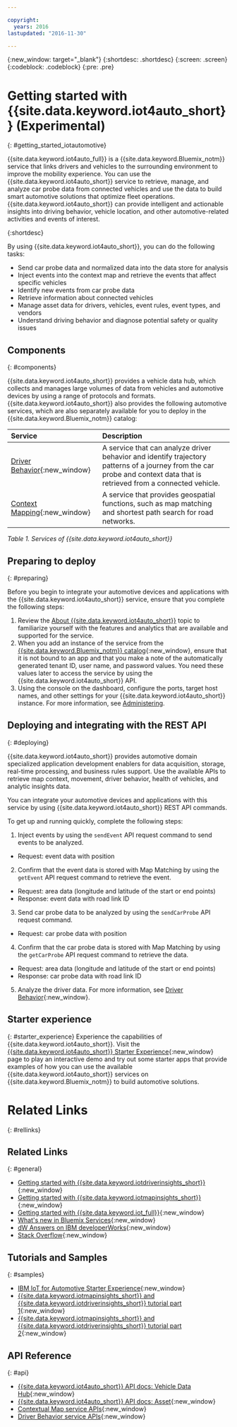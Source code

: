 ```yaml
---

copyright:
  years: 2016
lastupdated: "2016-11-30"  

---
```


{:new_window: target="_blank"}
{:shortdesc: .shortdesc}
{:screen: .screen}
{:codeblock: .codeblock}
{:pre: .pre}

# Getting started with {{site.data.keyword.iot4auto_short}} (Experimental)
{: #getting_started_iotautomotive}

{{site.data.keyword.iot4auto_full}} is a {{site.data.keyword.Bluemix_notm}} service that links drivers and vehicles to the surrounding environment to improve the mobility experience. You can use the {{site.data.keyword.iot4auto_short}} service to retrieve, manage, and analyze car probe data from connected vehicles and use the data to build smart automotive solutions that optimize fleet operations. {{site.data.keyword.iot4auto_short}} can provide intelligent and actionable insights into driving behavior, vehicle location, and other automotive-related activities and events of interest.

{:shortdesc}

By using {{site.data.keyword.iot4auto_short}}, you can do the following tasks:

- Send car probe data and normalized data into the data store for analysis
- Inject events into the context map and retrieve the events that affect specific vehicles
- Identify new events from car probe data
- Retrieve information about connected vehicles
- Manage asset data for drivers, vehicles, event rules, event types, and vendors
- Understand driving behavior and diagnose potential safety or quality issues


## Components
{: #components}

{{site.data.keyword.iot4auto_short}} provides a vehicle data hub, which collects and manages large volumes of data from vehicles and automotive devices by using a range of protocols and formats. {{site.data.keyword.iot4auto_short}} also provides the following automotive services, which are also separately available for you to deploy in the {{site.data.keyword.Bluemix_notm}} catalog:

|Service|Description|
|:---|:---|
|[Driver Behavior](../IotDriverInsights/index.html){:new_window}| A service that can analyze driver behavior and identify trajectory patterns of a journey from the car probe and context data that is retrieved from a connected vehicle.
|[Context Mapping](../IotMapInsights/index.html){:new_window}| A service that provides geospatial functions, such as map matching and shortest path search for road networks.
*Table 1. Services of {{site.data.keyword.iot4auto_short}}*


## Preparing to deploy
{: #preparing}

Before you begin to integrate your automotive devices and applications with the {{site.data.keyword.iot4auto_short}} service, ensure that you complete the following steps:

1. Review the [About {{site.data.keyword.iot4auto_short}}](iotautomotive_overview.html) topic to familiarize yourself with the features and analytics that are available and supported for the service.
2. When you add an instance of the service from the [{{site.data.keyword.Bluemix_notm}} catalog](https://console.ng.bluemix.net/catalog/labs/){:new_window}, ensure that it is not bound to an app and that you make a note of the automatically generated tenant ID, user name, and password values. You need these values later to access the service by using the {{site.data.keyword.iot4auto_short}} API.
3. Using the console on the dashboard, configure the ports, target host names, and other settings for your {{site.data.keyword.iot4auto_short}} instance. For more information, see [Administering](iotautomotive_admin.html).

## Deploying and integrating with the REST API
{: #deploying}

{{site.data.keyword.iot4auto_short}} provides automotive domain specialized application development enablers for data acquisition, storage, real-time processing, and business rules support. Use the available APIs to retrieve map context, movement, driver behavior, health of vehicles, and analytic insights data.

You can integrate your automotive devices and applications with this service by using {{site.data.keyword.iot4auto_short}} REST API commands.

To get up and running quickly, complete the following steps:

1. Inject events by using the `sendEvent` API request command to send events to be analyzed.
  - Request: event data with position
2. Confirm that the event data is stored with Map Matching by using the `getEvent` API request command to retrieve the event.
  - Request: area data (longitude and latitude of the start or end points)
  - Response: event data with road link ID
3.  Send car probe data to be analyzed by using the `sendCarProbe` API request command.
  - Request: car probe data with position
4. Confirm that the car probe data is stored with Map Matching by using the `getCarProbe` API request command to retrieve the data.
  - Request: area data (longitude and latitude of the start or end points)
  - Response: car probe data with road link ID
5. Analyze the driver data. For more information, see [Driver Behavior](../IotDriverInsights/index.html){:new_window}.

## Starter experience
{: #starter_experience}
Experience the capabilities of {{site.data.keyword.iot4auto_short}}. Visit the [{{site.data.keyword.iot4auto_short}} Starter Experience](https://iot-for-automotive-starter-experience.mybluemix.net){:new_window} page to play an interactive demo and try out some starter apps that provide examples of how you can use the available  {{site.data.keyword.iot4auto_short}} services on {{site.data.keyword.Bluemix_notm}} to build automotive solutions.


# Related Links
{: #rellinks}

## Related Links
{: #general}
* [Getting started with {{site.data.keyword.iotdriverinsights_short}}](../IotDriverInsights/index.html){:new_window}
* [Getting started with {{site.data.keyword.iotmapinsights_short}}](../IotMapInsights/index.html){:new_window}
* [Getting started with {{site.data.keyword.iot_full}}](https://www.ng.bluemix.net/docs/services/IoT/index.html){:new_window}
* [What's new in Bluemix Services](http://www.ng.bluemix.net/docs/whatsnew/index.html#services_category){:new_window}
* [dW Answers on IBM developerWorks](https://developer.ibm.com/answers/topics/iot-for-automotive){:new_window}
* [Stack Overflow](http://stackoverflow.com/questions/tagged/iot-for-automotive){:new_window}

## Tutorials and Samples
{: #samples}

* [IBM IoT for Automotive Starter Experience](https://iot-for-automotive-starter-experience.mybluemix.net){:new_window}
* [{{site.data.keyword.iotmapinsights_short}} and  {{site.data.keyword.iotdriverinsights_short}} tutorial part 1](https://github.com/IBM-Bluemix/car-data-management){:new_window}
* [{{site.data.keyword.iotmapinsights_short}} and  {{site.data.keyword.iotdriverinsights_short}} tutorial part 2](https://github.com/IBM-Bluemix/map-driver-insights){:new_window}


## API Reference
{: #api}
* [{{site.data.keyword.iot4auto_short}} API docs: Vehicle Data Hub](http://ibm.biz/IoT4Auto_VDH_APIdoc){:new_window}
* [{{site.data.keyword.iot4auto_short}} API docs: Asset](http://ibm.biz/IoT4Auto_Asset_APIdoc){:new_window}
* [Contextual Map service APIs](http://ibm.biz/IoTContextMapping_APIdoc){:new_window}
* [Driver Behavior service APIs]( http://ibm.biz/IoTDriverBehavior_APIdoc){:new_window}
